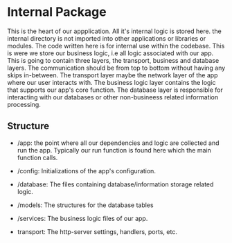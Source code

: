 # Internal Package

This is the heart of our appplication. All it's internal logic is stored here. the internal directory is not imported into other applications or libraries or modules. The code written here is for internal use within the codebase. This is were we store our business logic, i.e all logic associated with our app. This is going to contain three layers, the transport, business and database layers. The communication should be from top to bottom without having any skips in-between. The transport layer maybe the network layer of the app where our user interacts with. The business logic layer contains the logic that supports our app's core function. The database layer is responsible for interacting with our databases or other non-busineess related information processing.

## Structure

- /app: the point where all our dependencies and logic are collected and run the app. Typically our run function is found here which the main function calls.

- /config: Initializations of the app's configuration.

- /database: The files containing database/information storage related logic.

- /models: The structures for the database tables

- /services: The business logic files of our app.

- transport: The http-server settings, handlers, ports, etc.